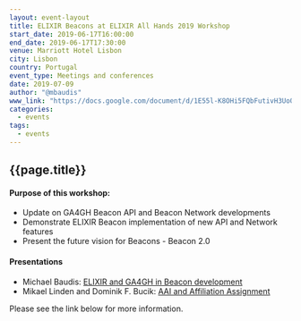 ```yaml
---
layout: event-layout
title: ELIXIR Beacons at ELIXIR All Hands 2019 Workshop
start_date: 2019-06-17T16:00:00
end_date: 2019-06-17T17:30:00
venue: Marriott Hotel Lisbon
city: Lisbon
country: Portugal
event_type: Meetings and conferences
date: 2019-07-09
author: "@mbaudis"
www_link: "https://docs.google.com/document/d/1E55l-K8OHi5FQbFutivH3UoO7hkrGoG6qsBjr5rhDlk/edit#"
categories:
  - events
tags:
  - events
---
```


## {{page.title}}

#### Purpose of this workshop:

* Update on GA4GH Beacon API and Beacon Network developments
* Demonstrate ELIXIR Beacon implementation of new API and Network features
* Present the future vision for Beacons - Beacon 2.0

#### Presentations

* Michael Baudis: [ELIXIR and GA4GH in Beacon development](/assets/pdf/2019-06-17___Michael-Baudis__Beacon-session-ELIXIR-and-GA4GH__ELIXIR-Lisbon-2019.pdf)
* Mikael Linden and Dominik F. Bucik: [AAI and Affiliation Assignment](2019-06-17___Mikael-Linden__AAI-Manual-assignment-of-affiliation__Beacon-WS-slides.pdf)


Please see the link below for more information.

